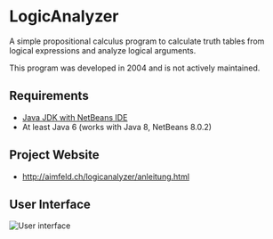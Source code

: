 # LogicAnalyzer
A simple propositional calculus program to calculate truth tables from logical expressions and analyze logical arguments.

This program was developed in 2004 and is not actively maintained. 

## Requirements
- [Java JDK with NetBeans IDE](http://www.oracle.com/technetwork/articles/javase/jdk-netbeans-jsp-142931.html)
- At least Java 6 (works with Java 8, NetBeans 8.0.2)

## Project Website
- http://aimfeld.ch/logicanalyzer/anleitung.html

## User Interface

![User interface](aimfeld.ch/logicanalyzer/images/logicanalyzer-ui.png)
